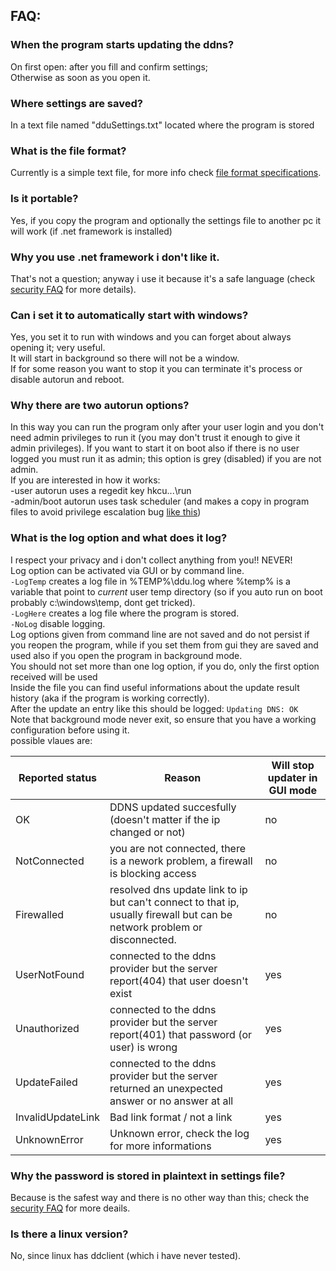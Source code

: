 ## FAQ:
### When the program starts updating the ddns?
On first open: after you fill and confirm settings;  
Otherwise as soon as you open it.

### Where settings are saved?
In a text file named "dduSettings.txt" located where the program is stored  

### What is the file format?
Currently is a simple text file, for more info check [file format specifications](File%20format%20specifications.md).

### Is it portable?
Yes, if you copy the program and optionally the settings file to another pc it will work (if .net framework is installed)

### Why you use .net framework i don't like it.
That's not a question; anyway i use it because it's a safe language (check [security FAQ](Security%20FAQ.md) for more details).

### Can i set it to automatically start with windows?
Yes, you set it to run with windows and you can forget about always opening it; very useful.  
It will start in background so there will not be a window.  
If for some reason you want to stop it you can terminate it's process or disable autorun and reboot.

### Why there are two autorun options?
In this way you can run the program only after your user login and you don't need admin privileges to run it (you may don't trust it enough to give it admin privileges). 
If you want to start it on boot also if there is no user logged you must run it as admin; this option is grey (disabled) if you are not admin.  
If you are interested in how it works:  
-user autorun uses a regedit key hkcu\...\run  
-admin/boot autorun uses task scheduler (and makes a copy in program files to avoid privilege escalation bug [like this](https://www.exploit-db.com/exploits/9305/))

### What is the log option and what does it log?
I respect your privacy and i don't collect anything from you!! NEVER!  
Log option can be activated via GUI or by command line.  
`-LogTemp` creates a log file in %TEMP%\ddu.log where %temp% is a variable that point to _current_ user temp directory (so if you auto run on boot probably c:\windows\temp, dont get tricked).  
`-LogHere` creates a log file where the program is stored.  
`-NoLog` disable logging.  
Log options given from command line are not saved and do not persist if you reopen the program, while if you set them from gui they are saved and used also if you open the program in background mode.  
You should not set more than one log option, if you do, only the first option received will be used  
Inside the file you can find useful informations about the update result history (aka if the program is working correctly).  
After the update an entry like this should be logged: `Updating DNS: OK`  
Note that background mode never exit, so ensure that you have a working configuration before using it.  
possible vlaues are:  

|Reported status| Reason|Will stop updater in GUI mode
|---|---|---
|OK|DDNS updated succesfully (doesn't matter if the ip changed or not)|no
|NotConnected| you are not connected, there is a nework problem, a firewall is blocking access|no
|Firewalled|resolved dns update link to ip but can't connect to that ip, usually firewall but can be network problem or disconnected.|no
|UserNotFound|connected to the ddns provider but the server report(404) that user doesn't exist|yes
|Unauthorized|connected to the ddns provider but the server report(401) that password (or user) is wrong|yes
|UpdateFailed|connected to the ddns provider but the server returned an unexpected answer or no answer at all|yes
|InvalidUpdateLink|Bad link format / not a link|yes
|UnknownError|Unknown error, check the log for more informations|yes
### Why the password is stored in plaintext in settings file?
Because is the safest way and there is no other way than this; check the [security FAQ](Security%20FAQ.md) for more deails.

### Is there a linux version?
No, since linux has ddclient (which i have never tested).
